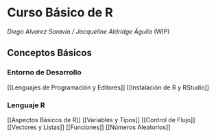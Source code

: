 # Curso Básico de R
*Diego Alvarez Saravia / Jacqueline Aldridge Águila*
(WIP)

## Conceptos Básicos

### Entorno de Desarrollo
[[Lenguajes de Programación y Editores]]
[[Instalación de R y RStudio]]

### Lenguaje R
[[Aspectos Básicos de R]]
[[Variables y Tipos]]
[[Control de Flujo]]
[[Vectores y Listas]]
[[Funciones]]
[[Números Aleatorios]]